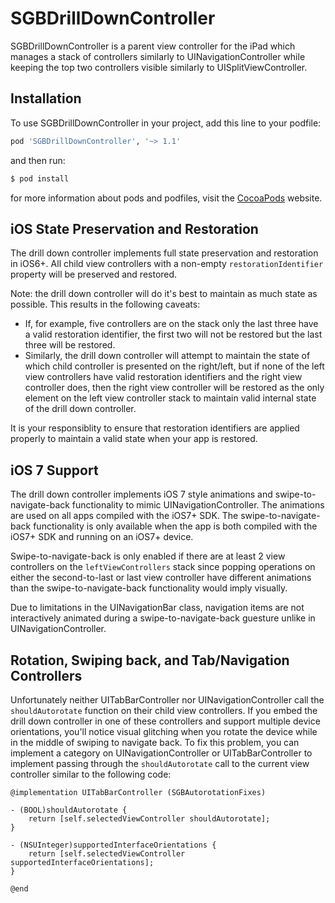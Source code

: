 SGBDrillDownController
======================

SGBDrillDownController is a parent view controller for the iPad which manages a stack of controllers similarly to UINavigationController while keeping the top two controllers visible similarly to UISplitViewController.

Installation
------------

To use SGBDrillDownController in your project, add this line to your podfile:

```ruby
pod 'SGBDrillDownController', '~> 1.1'
```

and then run: 

```sh
$ pod install
```

for more information about pods and podfiles, visit the [CocoaPods](http://cocoapods.org) website.

iOS State Preservation and Restoration
--------------------------------------

The drill down controller implements full state preservation and restoration in iOS6+. All child view controllers with a non-empty `restorationIdentifier` property will be preserved and restored.

Note: the drill down controller will do it's best to maintain as much state as possible. This results in the following caveats:

- If, for example, five controllers are on the stack only the last three have a valid restoration identifier, the first two will not be restored but the last three will be restored.
- Similarly, the drill down controller will attempt to maintain the state of which child controller is presented on the right/left, but if none of the left view controllers have valid restoration identifiers and the right view controller does, then the right view controller will be restored as the only element on the left view controller stack to maintain valid internal state of the drill down controller.

It is your responsiblity to ensure that restoration identifiers are applied properly to maintain a valid state when your app is restored.

iOS 7 Support
-------------

The drill down controller implements iOS 7 style animations and swipe-to-navigate-back functionality to mimic UINavigationController. The animations are used on all apps compiled with the iOS7+ SDK. The swipe-to-navigate-back functionality is only available when the app is both compiled with the iOS7+ SDK and running on an iOS7+ device.

Swipe-to-navigate-back is only enabled if there are at least 2 view controllers on the `leftViewControllers` stack since popping operations on either the second-to-last or last view controller have different animations than the swipe-to-navigate-back functionality would imply visually.

Due to limitations in the UINavigationBar class, navigation items are not interactively animated during a swipe-to-navigate-back guesture unlike in UINavigationController.

Rotation, Swiping back, and Tab/Navigation Controllers
------------------------------------------------------

Unfortunately neither UITabBarController nor UINavigationController call the `shouldAutorotate` function on their child view controllers. If you embed the drill down controller in one of these controllers and support multiple device orientations, you'll notice visual glitching when you rotate the device while in the middle of swiping to navigate back. To fix this problem, you can implement a category on UINavigationController or UITabBarController to implement passing through the `shouldAutorotate` call to the current view controller similar to the following code:

    @implementation UITabBarController (SGBAutorotationFixes)

    - (BOOL)shouldAutorotate {
        return [self.selectedViewController shouldAutorotate];
    }

    - (NSUInteger)supportedInterfaceOrientations {
        return [self.selectedViewController supportedInterfaceOrientations];
    }

    @end
